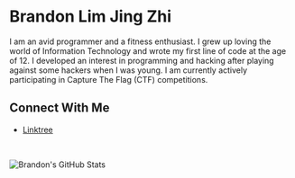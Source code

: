 # Brandon Lim Jing Zhi
I am an avid programmer and a fitness enthusiast. I grew up loving the world of Information Technology and wrote my first line of code at the age of 12. I developed an interest in programming and hacking after playing against some hackers when I was young. I am currently actively participating in Capture The Flag (CTF) competitions.

## Connect With Me
- [Linktree](https://linktr.ee/justbrandonlim/)

<br>

![Brandon's GitHub Stats](https://github-readme-stats.vercel.app/api?username=JustBrandonLim&count_private=true&show_icons=true&theme=dark/)
